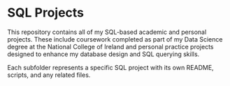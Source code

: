 # SQL Projects

This repository contains all of my SQL-based academic and personal projects. These include coursework completed as part of my Data Science degree at the National College of Ireland and personal practice projects designed to enhance my database design and SQL querying skills.

Each subfolder represents a specific SQL project with its own README, scripts, and any related files.

